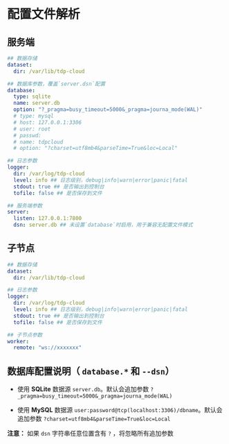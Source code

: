 # 配置文件解析

## 服务端

```yaml
## 数据存储
dataset:
  dir: /var/lib/tdp-cloud

## 数据库参数，覆盖`server.dsn`配置
database:
  type: sqlite
  name: server.db
  option: "?_pragma=busy_timeout=5000&_pragma=journa_mode(WAL)"
  # type: mysql
  # host: 127.0.0.1:3306
  # user: root
  # passwd:
  # name: tdpcloud
  # option: "?charset=utf8mb4&parseTime=True&loc=Local"

## 日志参数
logger:
  dir: /var/log/tdp-cloud
  level: info ## 日志级别，debug|info|warn|error|panic|fatal
  stdout: true ## 是否输出到控制台
  tofile: false ## 是否保存到文件

## 服务端参数
server:
  listen: 127.0.0.1:7800
  dsn: server.db ## 未设置`database`时启用，用于兼容无配置文件模式
```

## 子节点

```yaml
## 数据存储
dataset:
  dir: /var/lib/tdp-cloud

## 日志参数
logger:
  dir: /var/log/tdp-cloud
  level: info ## 日志级别，debug|info|warn|error|panic|fatal
  stdout: true ## 是否输出到控制台
  tofile: false ## 是否保存到文件

## 子节点参数
worker:
  remote: "ws://xxxxxxx"
```

## 数据库配置说明（ `database.*` 和 `--dsn`）

- 使用 **SQLite** 数据源 `server.db`。默认会追加参数 `?_pragma=busy_timeout=5000&_pragma=journa_mode(WAL)`

- 使用 **MySQL**  数据源 `user:password@tcp(localhost:3306)/dbname`。默认会追加参数 `?charset=utf8mb4&parseTime=True&loc=Local`

**注意：** 如果 `dsn` 字符串任意位置含有 `?` ，将忽略所有追加参数
